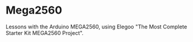 # Mega2560

Lessons with the Arduino MEGA2560, using Elegoo "The Most Complete Starter Kit MEGA2560 Project".

